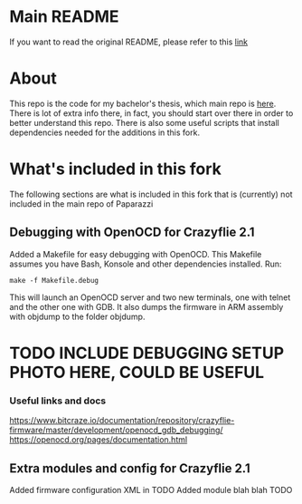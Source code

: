 # Main README
If you want to read the original README, please refer to this [link](https://github.com/paparazzi/paparazzi/)

# About
This repo is the code for my bachelor's thesis, which main repo is [here](https://github.com/Pelochus/bt-crazyflies/).
There is lot of extra info there, in fact, you should start over there in order to better understand this repo.
There is also some useful scripts that install dependencies needed for the additions in this fork.

# What's included in this fork
The following sections are what is included in this fork that is (currently) not included in the main repo of Paparazzi

## Debugging with OpenOCD for Crazyflie 2.1
Added a Makefile for easy debugging with OpenOCD. This Makefile assumes you have Bash, Konsole and other dependencies installed.
Run:

```make -f Makefile.debug```

This will launch an OpenOCD server and two new terminals, one with telnet and the other one with GDB.
It also dumps the firmware in ARM assembly with objdump to the folder objdump.

# TODO INCLUDE DEBUGGING SETUP PHOTO HERE, COULD BE USEFUL

### Useful links and docs
https://www.bitcraze.io/documentation/repository/crazyflie-firmware/master/development/openocd_gdb_debugging/
https://openocd.org/pages/documentation.html

## Extra modules and config for Crazyflie 2.1
Added firmware configuration XML in TODO
Added module blah blah TODO
